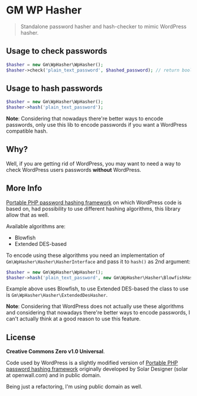 # GM WP Hasher

> Standalone password hasher and hash-checker to mimic WordPress hasher.

## Usage to check passwords

```php
$hasher = new Gm\WpHasher\WpHasher();
$hasher->check('plain_text_password', $hashed_password); // return bool
```

## Usage to hash passwords

```php
$hasher = new Gm\WpHasher\WpHasher();
$hasher->hash('plain_text_password');
```

**Note**: Considering that nowadays there're better ways to encode passwords, only use this lib to
encode passwords if you want a WordPress compatible hash.

## Why?

Well, if you are getting rid of WordPress, you may want to need a way to check WordPress users
passwords **without** WordPress.


## More Info

[Portable PHP password hashing framework](http://www.openwall.com/phpass/) on which WordPress code
is based on, had possibility to use different hashing algorithms, this library allow that as well.

Available algorithms are:

- Blowfish
- Extended DES-based

To encode using these algorithms you need an implementation of `Gm\WpHasher\Hasher\HasherInterface` 
and pass it to `hash()` as 2nd argument:

```php
$hasher = new Gm\WpHasher\WpHasher();
$hasher->hash('plain_text_password', new Gm\WpHasher\Hasher\BlowfishHasher());
```

Example above uses Blowfish, to use Extended DES-based the class to use is `Gm\WpHasher\Hasher\ExtendedDesHasher`.

**Note**: Considering that WordPress does not actually use these algorithms and considering that
nowadays there're better ways to encode passwords, I can't actually think at a good reason to use this
feature.
 
 
## License
 
**Creative Commons Zero v1.0 Universal**.

Code used by WordPress is a slightly modified version of
[Portable PHP password hashing framework](http://www.openwall.com/phpass/)
originally developed by Solar Designer (solar at openwall.com) and in public domain.

Being just a refactoring, I'm using public domain as well.